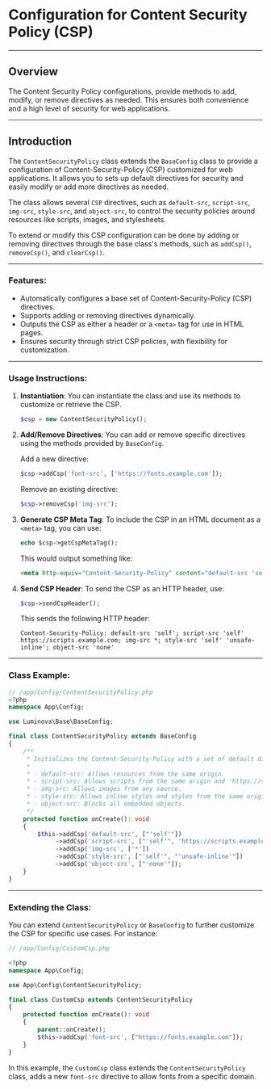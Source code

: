 # Configuration for Content Security Policy (CSP)

***

## Overview

The Content Security Policy configurations, provide methods to add, modify, or remove directives as needed. This ensures both convenience and a high level of security for web applications.

***

## Introduction

The `ContentSecurityPolicy` class extends the `BaseConfig` class to provide a configuration of Content-Security-Policy (CSP) customized for web applications. It allows you to sets up default directives for security and easily modify or add more directives as needed.

The class allows several `CSP` directives, such as `default-src`, `script-src`, `img-src`, `style-src`, and `object-src`, to control the security policies around resources like scripts, images, and stylesheets.

To extend or modify this CSP configuration can be done by adding or removing directives through the base class's methods, such as `addCsp()`, `removeCsp()`, and `clearCsp()`.

***

### Features:

- Automatically configures a base set of Content-Security-Policy (CSP) directives.
- Supports adding or removing directives dynamically.
- Outputs the CSP as either a header or a `<meta>` tag for use in HTML pages.
- Ensures security through strict CSP policies, with flexibility for customization.

***

### Usage Instructions:

1. **Instantiation**:
   You can instantiate the class and use its methods to customize or retrieve the CSP.

   ```php
   $csp = new ContentSecurityPolicy();
   ```

2. **Add/Remove Directives**:
   You can add or remove specific directives using the methods provided by `BaseConfig`.

    Add a new directive:
   ```php
   $csp->addCsp('font-src', ['https://fonts.example.com']);
   ```
   Remove an existing directive:
	 ```php
   $csp->removeCsp('img-src');
   ```

4. **Generate CSP Meta Tag**:
   To include the CSP in an HTML document as a `<meta>` tag, you can use:

   ```php
   echo $csp->getCspMetaTag();
   ```

   This would output something like:
   ```html
   <meta http-equiv="Content-Security-Policy" content="default-src 'self'; script-src 'self' https://scripts.example.com; img-src *; style-src 'self' 'unsafe-inline'; object-src 'none'">
   ```

5. **Send CSP Header**:
   To send the CSP as an HTTP header, use:

   ```php
   $csp->sendCspHeader();
   ```

   This sends the following HTTP header:
   ```
   Content-Security-Policy: default-src 'self'; script-src 'self' https://scripts.example.com; img-src *; style-src 'self' 'unsafe-inline'; object-src 'none'
   ```

***

### Class Example:

```php
// /app/Config/ContentSecurityPolicy.php
<?php
namespace App\Config;

use Luminova\Base\BaseConfig;

final class ContentSecurityPolicy extends BaseConfig
{
    /**
     * Initializes the Content-Security-Policy with a set of default directives.
     * 
     * - default-src: Allows resources from the same origin.
     * - script-src: Allows scripts from the same origin and 'https://scripts.example.com'.
     * - img-src: Allows images from any source.
     * - style-src: Allows inline styles and styles from the same origin.
     * - object-src: Blocks all embedded objects.
     */
    protected function onCreate(): void
    {
        $this->addCsp('default-src', ["'self'"])
             ->addCsp('script-src', ["'self'", 'https://scripts.example.com'])
             ->addCsp('img-src', ['*'])
             ->addCsp('style-src', ["'self'", "'unsafe-inline'"])
             ->addCsp('object-src', ["'none'"]);
    }
}
```

***

### Extending the Class:

You can extend `ContentSecurityPolicy` or `BaseConfig` to further customize the CSP for specific use cases. For instance:

```php
// /app/Config/CustomCsp.php

<?php
namespace App\Config;

use App\Config\ContentSecurityPolicy;

final class CustomCsp extends ContentSecurityPolicy
{
    protected function onCreate(): void
    {
        parent::onCreate();
        $this->addCsp('font-src', ["https://fonts.example.com"]);
    }
}
```

In this example, the `CustomCsp` class extends the `ContentSecurityPolicy` class, adds a new `font-src` directive to allow fonts from a specific domain.